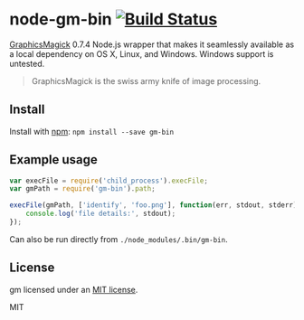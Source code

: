 # node-gm-bin [![Build Status](https://secure.travis-ci.org/chrisdanford/node-gm-bin.png?branch=master)](http://travis-ci.org/chrisdanford/node-gm-bin)

[GraphicsMagick](http://www.graphicsmagick.org/) 0.7.4 Node.js wrapper that makes it seamlessly available as a local dependency on OS X, Linux, and Windows.  Windows support is untested.

> GraphicsMagick is the swiss army knife of image processing.

## Install

Install with [npm](https://npmjs.org/package/gm-bin): `npm install --save gm-bin`


## Example usage

```js
var execFile = require('child_process').execFile;
var gmPath = require('gm-bin').path;

execFile(gmPath, ['identify', 'foo.png'], function(err, stdout, stderr) {
    console.log('file details:', stdout);
});
```

Can also be run directly from `./node_modules/.bin/gm-bin`.


## License

gm licensed under an [MIT license](http://www.graphicsmagick.org/).

MIT
